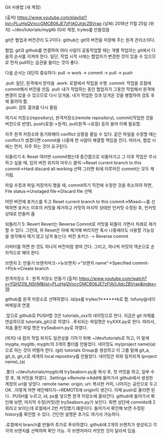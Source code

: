 Git 사용법 (새 계정)


(출처) https://www.youtube.com/playlist?list=PLuHgQVnccGMCB06JE7zFIAOJtdcZBVrap
(날짜) 2016년 11월 25일
(위치) ~/dev/tutorials/mygitb
(Git) 계정, tryleo를 만들었음



git은 협업과 버전관리 도구이다.
github는 git의 버전을 저장해 주는 원격 관리소이다. 

협업: git과 github를 연결하여 여러 사람이 공동작업할 때는 개별 작업자는 git에서 다음의 순서를 지켜야 한다. 
일단, 작업 시작 시에는 협업자가 변경한 것이 있을 수 있으므로 먼저 pull하는 습관을 들이는 것이 좋다. 

다음 순서는 대단히 중요하다: 
pull -> work -> commit -> pull -> push

.pull: 일단, 원격에서 받아옴
.work: 로컬에서 작업을 수행
.commit: 작업을 로컬에 commit해서 버전을 만듬
.pull: 내가 작업하는 동안 협업자가 그동안 작업해서 원격에 변경이 있을 수 있으므로 다시 당겨옴. 내가 작업한 것과 당겨온 것을 병합하여 검토 후에 올려야 함.  
.push: 검토 결과를 다시 올림


여기서 저장소(repository), 원격저장소(remote repository), commit(작업한 것을 버전으로 반영), push(로컬->원격), pull(원격->로컬) 등의 용어 이해 필요함. 

자주 원격 저장소와 동기화해야 conflict 상황을 줄일 수 있다. 
같은 파일을 수정할 때는 conflict가 생겼다면 commit을 나중에 한 사람이 해결할 책임을 진다. 따라서, 협업 시에는 먼저, 자주 하는 것이 요구된다. 




되돌리기 4: Reset
여러번 commit했는데 중간쯤으로 되돌아가고 그 이후 작업은 무시하고 싶을 때,
임의 버전 위치의  마우스 클릭->Reset current branch to this commit->Hard discard all working 선택
그러면 뒤에 이루어진 commit는 모두 제거됨.

파일 수정과 파일 저장까지 했을 때, commit하기 직전에 수정한 것을 취소하려 하면, 
File status->Unstaged file->Discard file 선택

어떤 버전에 포커스를 두고 Reset current branch to this commit->Mixed~~를 선택하면 포커스 이후의 커밋을 제거하고 커밋의 마지막 상태만 언커밋 수정된 후, 언커밋 상태로 만들어 줌



되돌리기 5: Revert
Revert는 Reverse Commit로 커밋을 뒤돌아 가면서 차례로 제거할 수 있다. 그런데, 위 Reset은 아예 제거해 버리지만 혹시 나중에라도 사용할 가능성을 생각해서 제거 않고 남겨 놓는다:
버전 포커스 -> Reverse commit 

리버터를 하면 한 것도 하나의 버전처럼 쌓여 간다. 그리고, 하나씩 커밋의 역순으로 순차적으로 해야 한다. 


브렌치 2: 만들기
브렌치마크->뉴브렌치->”브렌치 name”->Specified commit->Pick->Create branch




원격저장소 3 : 원격 저장소 만들기
(출처) https://www.youtube.com/watch?v=YQHZ09_NShM&list=PLuHgQVnccGMCB06JE7zFIAOJtdcZBVrap&index=19

github를 원격 저장소로 선택하였다. 
id/ps를 tryleo/1******k로 함.  tofuny@네이버메일과 연결. 

.앞으로 github로 PUSH할 것은 tutorials_xxx의 네이밍으로 한다. 지금은 git 자체를 연습하므로 tutorials_git으로 하였다.
.푸쉬되는 파일명은 tryXXX.py로 한다. 따라서, 처음 올린 파일 명은 trySeaborn.py로 하였다. 

(위치) 내 컴의 작업 위치도 일관성을 기하기 위해 ~/dev/tutorials로 하고, 이 밑에 mygita, mygitb, mygitc의 3개의 폴더를 만들었다. 네이밍도 my(project name)(a)으로 하는 것이 어떨까 한다. 
(git) tutorials Group을 생성하고 이 그룹 밑에 git_a, git_b, git_c로 세개의 local repository를 만들었다.   네이밍은 위와 일치되게 (project name)_(a)

.폴더 ~/dev/tutorials/mygitc에 trySeaborn.py을 복사 후, 첫 커밋을 하고, 일부 수정 후, 재 커밋을 하였다. 
.Settings->Remote->Add에 들어가서 github에서 생성한 계정의 url을 넣었다. remote name: origin, url: 복사한 카피, 나머지는 공란으로 두고 OK.
.이렇게 하면 메인페이지->REMOTE에 origin이 생긴다. 이제 push로 올리면 된다. 
.PUSH를 누르고, id, ps를 넣으면 원격 저장소에 올라간다. github에 들어가서 확인해 보면, 마지막 수정(커밋)한 trySeaborn.py가 보인다. 화면 상단에 commits에 2회라고 보이는데 로컬에서 2번 커밋했기 떄문이다. 들어가서 확인해 보면 수정된 history를 확인할 수 있다. 간단한 설명문 추가도 여기서 가능하다. 

.로컬에서 branch를 만들어 추가로 푸쉬하였다. github에 2개의 브렌치가 생성되고 각각의 브렌치를 선택하여 확인 가능. 각 브렌치마다 커밋한 것이 달라져 있음. 

 




 






